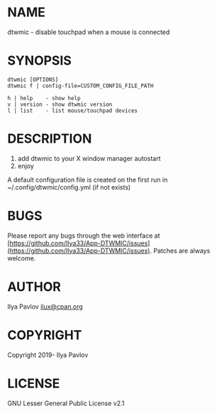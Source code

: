 # NAME

dtwmic - disable touchpad when a mouse is connected

# SYNOPSIS

    dtwmic [OPTIONS]
    dtwmic f | config-file=CUSTOM_CONFIG_FILE_PATH
    
    h | help    - show help
    v | version - show dtwmic version
    l | list    - list mouse/touchpad devices

# DESCRIPTION

1) add dtwmic to your X window manager autostart
2) enjoy

A default configuration file is created on the first run in ~/.config/dtwmic/config.yml (if not exists)

# BUGS

Please report any bugs through the web interface at
[https://github.com/Ilya33/App-DTWMIC/issues](https://github.com/Ilya33/App-DTWMIC/issues). Patches are always welcome.

# AUTHOR

Ilya Pavlov <ilux@cpan.org>

# COPYRIGHT

Copyright 2019- Ilya Pavlov

# LICENSE

GNU Lesser General Public License v2.1
